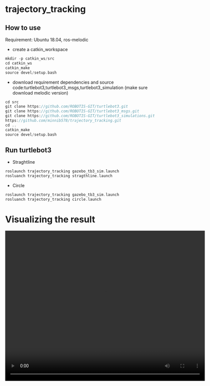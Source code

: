 # trajectory_tracking

## How to use
Requirement: Ubuntu 18.04, ros-melodic

* create a catkin_workspace
```c
mkdir -p catkin_ws/src
cd catkin_ws
catkin_make
source devel/setup.bash
```

* download requirement dependencies and source code:turtlebot3,turtlebot3_msgs,turtlebot3_simulation (make sure download melodic version)
```c
cd src
git clone https://github.com/ROBOTIS-GIT/turtlebot3.git
git clone https://github.com/ROBOTIS-GIT/turtlebot3_msgs.git
git clone https://github.com/ROBOTIS-GIT/turtlebot3_simulations.git
https://github.com/minnib578/trajectory_tracking.git
cd ..
catkin_make 
source devel/setup.bash
```



## Run turtlebot3
* Straghtline
```c
roslaunch trajectory_tracking gazebo_tb3_sim.launch
rosluanch trajectory_tracking stragthline.launch
```

* Circle
```c
roslaunch trajectory_tracking gazebo_tb3_sim.launch
rosluanch trajectory_tracking circle.launch
```


# Visualizing the result
<video width="640" height="480" autoplay>
  <source src="./video/circle_moving.mkv" type="video/mkv">
</video>
